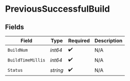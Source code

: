 # PreviousSuccessfulBuild


## Fields

| Field              | Type               | Required           | Description        |
| ------------------ | ------------------ | ------------------ | ------------------ |
| `BuildNum`         | *int64*            | :heavy_check_mark: | N/A                |
| `BuildTimeMillis`  | *int64*            | :heavy_check_mark: | N/A                |
| `Status`           | *string*           | :heavy_check_mark: | N/A                |